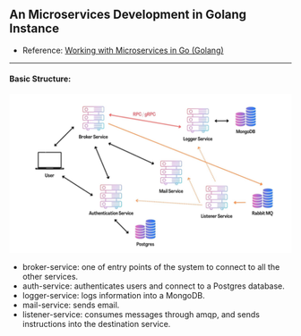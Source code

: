 ## An Microservices Development in Golang Instance

* Reference: [Working with Microservices in Go (Golang)](https://www.udemy.com/course/working-with-microservices-in-go/)

---
#### Basic Structure:

![Structure](./Structure.jpg)

* broker-service: one of entry points of the system to connect to all the other services.
* auth-service: authenticates users and connect to a Postgres database.
* logger-service: logs information into a MongoDB.
* mail-service: sends email.
* listener-service: consumes messages through amqp, and sends instructions into the destination service.